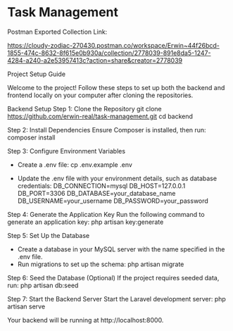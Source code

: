 # Task Management

Postman Exported Collection Link:

https://cloudy-zodiac-270430.postman.co/workspace/Erwin~44f26bcd-1855-474c-8632-8f615e0b930a/collection/2778039-891e8da5-1247-4284-a240-a2e53957413c?action=share&creator=2778039

Project Setup Guide

Welcome to the project! Follow these steps to set up both the backend and frontend locally on your computer after cloning the repositories.

Backend Setup
Step 1: Clone the Repository
git clone https://github.com/erwin-real/task-management.git
cd backend

Step 2: Install Dependencies
Ensure Composer is installed, then run:
composer install

Step 3: Configure Environment Variables

- Create a .env file:
  cp .env.example .env

- Update the .env file with your environment details, such as database credentials:
  DB_CONNECTION=mysql
  DB_HOST=127.0.0.1
  DB_PORT=3306
  DB_DATABASE=your_database_name
  DB_USERNAME=your_username
  DB_PASSWORD=your_password

Step 4: Generate the Application Key
Run the following command to generate an application key:
php artisan key:generate

Step 5: Set Up the Database

- Create a database in your MySQL server with the name specified in the .env file.
- Run migrations to set up the schema:
  php artisan migrate

Step 6: Seed the Database (Optional)
If the project requires seeded data, run:
php artisan db:seed

Step 7: Start the Backend Server
Start the Laravel development server:
php artisan serve

Your backend will be running at http://localhost:8000.
